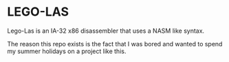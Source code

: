 # LEGO-LAS

Lego-Las is an IA-32 x86 disassembler that uses a NASM like syntax.

The reason this repo exists is the fact that I was bored and wanted to spend my summer holidays on a project like this.
